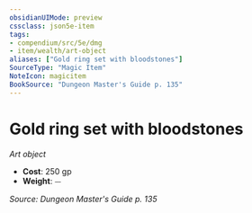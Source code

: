 ```yaml
---
obsidianUIMode: preview
cssclass: json5e-item
tags:
- compendium/src/5e/dmg
- item/wealth/art-object
aliases: ["Gold ring set with bloodstones"]
SourceType: "Magic Item"
NoteIcon: magicitem
BookSource: "Dungeon Master's Guide p. 135"
---
```

# Gold ring set with bloodstones
*Art object*  

- **Cost**: 250 gp
- **Weight**: ⏤

*Source: Dungeon Master's Guide p. 135*
